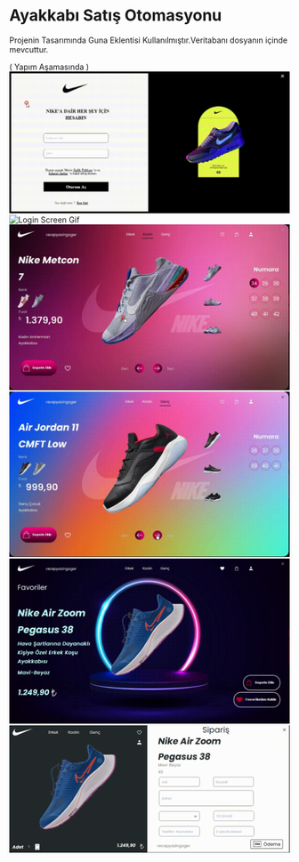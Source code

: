 # Ayakkabı Satış Otomasyonu
Projenin Tasarımında Guna Eklentisi Kullanılmıştır.Veritabanı dosyanın içinde mevcuttur.

( Yapım Aşamasında )
![Login Screen Gif](https://github.com/recepyasingoger/AyakkabiSatisOtomasyonu/blob/master/Giriş.gif)
![Login Screen Gif](https://github.com/recepyasingoger/AyakkabiSatisOtomasyonu/blob/master/Erkek.gif)
![Login Screen Gif](https://github.com/recepyasingoger/AyakkabiSatisOtomasyonu/blob/master/Kadın.gif)
![Login Screen Gif](https://github.com/recepyasingoger/AyakkabiSatisOtomasyonu/blob/master/Genç.gif)
![Login Screen Gif](https://github.com/recepyasingoger/AyakkabiSatisOtomasyonu/blob/master/Favoriler.gif)
![Login Screen Gif](https://github.com/recepyasingoger/AyakkabiSatisOtomasyonu/blob/master/Sipariş.gif)
